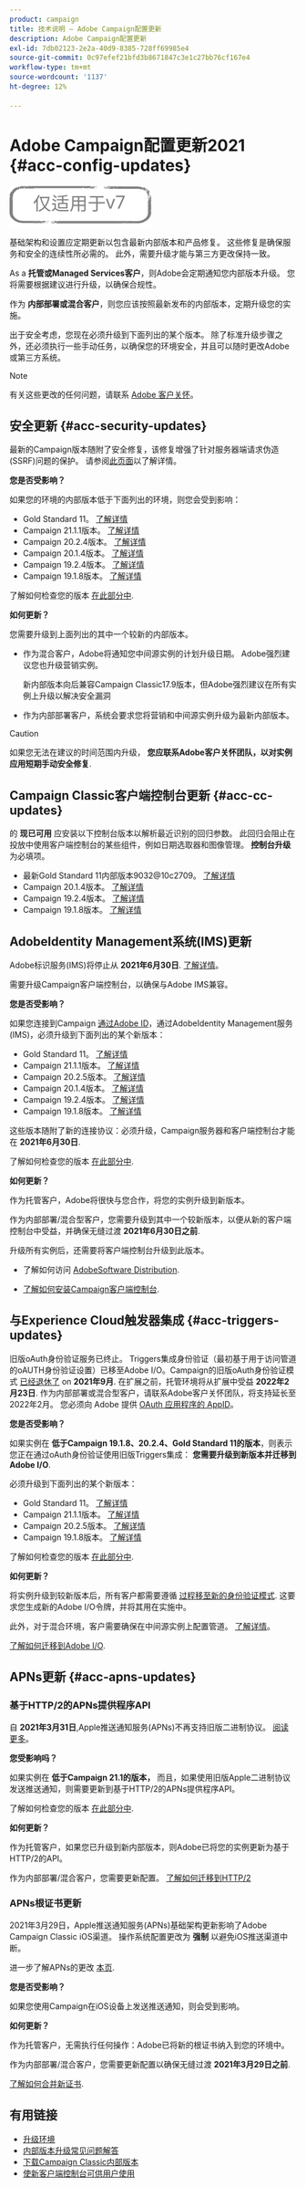```yaml
---
product: campaign
title: 技术说明 — Adobe Campaign配置更新
description: Adobe Campaign配置更新
exl-id: 7db02123-2e2a-40d9-8385-728ff69985e4
source-git-commit: 0c97efef21bfd3b8671847c3e1c27bb76cf167e4
workflow-type: tm+mt
source-wordcount: '1137'
ht-degree: 12%

---
```


# Adobe Campaign配置更新2021 {#acc-config-updates}

![](../../assets/v7-only.svg)

基础架构和设置应定期更新以包含最新内部版本和产品修复。 这些修复是确保服务和安全的连续性所必需的。 此外，需要升级才能与第三方更改保持一致。

As a **托管或Managed Services客户**，则Adobe会定期通知您内部版本升级。 您将需要根据建议进行升级，以确保合规性。

作为 **内部部署或混合客户**，则您应该按照最新发布的内部版本，定期升级您的实施。

出于安全考虑，您现在必须升级到下面列出的某个版本。 除了标准升级步骤之外，还必须执行一些手动任务，以确保您的环境安全，并且可以随时更改Adobe或第三方系统。

>[!NOTE]
>
>有关这些更改的任何问题，请联系 [Adobe 客户关怀](https://helpx.adobe.com/cn/enterprise/admin-guide.html/enterprise/using/support-for-experience-cloud.ug.html)。

## 安全更新 {#acc-security-updates}

最新的Campaign版本随附了安全修复，该修复增强了针对服务器端请求伪造(SSRF)问题的保护。 请参阅[此页面](https://helpx.adobe.com/cn/security/products/campaign/apsb21-04.html)以了解详情。

**您是否受影响？**

如果您的环境的内部版本低于下面列出的环境，则您会受到影响：

* Gold Standard 11。 [了解详情](../../rn/using/gold-standard.md)
* Campaign 21.1.1版本。 [了解详情](../../rn/using/latest-release.md)
* Campaign 20.2.4版本。 [了解详情](../../rn/using/release--20-2.md)
* Campaign 20.1.4版本。 [了解详情](../../rn/using/release--20-1.md)
* Campaign 19.2.4版本。 [了解详情](../../rn/using/release--19-2.md)
* Campaign 19.1.8版本。 [了解详情](../../rn/using/release--19-1.md)

了解如何检查您的版本 [在此部分中](../../platform/using/launching-adobe-campaign.md#getting-your-campaign-version).

**如何更新？**

您需要升级到上面列出的其中一个较新的内部版本。

* 作为混合客户，Adobe将通知您中间源实例的计划升级日期。 Adobe强烈建议您也升级营销实例。

   新内部版本向后兼容Campaign Classic17.9版本，但Adobe强烈建议在所有实例上升级以解决安全漏洞

* 作为内部部署客户，系统会要求您将营销和中间源实例升级为最新内部版本。

>[!CAUTION]
>
>如果您无法在建议的时间范围内升级， **您应联系Adobe客户关怀团队，以对实例应用短期手动安全修复**.

## Campaign Classic客户端控制台更新  {#acc-cc-updates}

的 **现已可用** 应安装以下控制台版本以解析最近识别的回归参数。 此回归会阻止在投放中使用客户端控制台的某些组件，例如日期选取器和图像管理。 **控制台升级** 为必填项。

* 最新Gold Standard 11内部版本9032@10c2709。 [了解详情](../../rn/using/gold-standard.md)
* Campaign 20.1.4版本。 [了解详情](../../rn/using/release--20-1.md)
* Campaign 19.2.4版本。 [了解详情](../../rn/using/release--19-2.md)
* Campaign 19.1.8版本。 [了解详情](../../rn/using/release--19-1.md)

## AdobeIdentity Management系统(IMS)更新

Adobe标识服务(IMS)将停止从 **2021年6月30日**. [了解详情](https://helpx.adobe.com/x-productkb/global/update-operating-system-and-browser.html)。

需要升级Campaign客户端控制台，以确保与Adobe IMS兼容。

**您是否受影响？**

如果您连接到Campaign [通过Adobe ID](../../integrations/using/about-adobe-id.md)，通过AdobeIdentity Management服务(IMS)，必须升级到下面列出的某个新版本：

* Gold Standard 11。 [了解详情](../../rn/using/gold-standard.md)
* Campaign 21.1.1版本。 [了解详情](../../rn/using/latest-release.md)
* Campaign 20.2.5版本。 [了解详情](../../rn/using/release--20-2.md)
* Campaign 20.1.4版本。 [了解详情](../../rn/using/release--20-1.md)
* Campaign 19.2.4版本。 [了解详情](../../rn/using/release--19-2.md)
* Campaign 19.1.8版本。 [了解详情](../../rn/using/release--19-1.md)

这些版本随附了新的连接协议：必须升级，Campaign服务器和客户端控制台才能在 **2021年6月30日**.

了解如何检查您的版本 [在此部分中](../../platform/using/launching-adobe-campaign.md#getting-your-campaign-version).

**如何更新？**

作为托管客户，Adobe将很快与您合作，将您的实例升级到新版本。

作为内部部署/混合型客户，您需要升级到其中一个较新版本，以便从新的客户端控制台中受益，并确保无缝过渡 **2021年6月30日之前**.

升级所有实例后，还需要将客户端控制台升级到此版本。

* 了解如何访问 [AdobeSoftware Distribution](https://experienceleague.adobe.com/docs/experience-cloud/software-distribution/home.html?lang=en).

* [了解如何安装Campaign客户端控制台](../../installation/using/installing-the-client-console.md).

## 与Experience Cloud触发器集成 {#acc-triggers-updates}

旧版oAuth身份验证服务已终止。 Triggers集成身份验证（最初基于用于访问管道的oAUTH身份验证设置）已移至Adobe I/O。Campaign的旧版oAuth身份验证模式 [已经退休了](https://experienceleaguecommunities.adobe.com/t5/adobe-analytics-discussions/adobe-analytics-legacy-api-end-of-life-notice/td-p/385411) on **2021年9月**. 在扩展之前，托管环境将从扩展中受益  **2022年2月23日**. 作为内部部署或混合型客户，请联系Adobe客户关怀团队，将支持延长至2022年2月。 您必须向 Adobe 提供 [OAuth 应用程序的 AppID](../../integrations/using/configuring-pipeline.md?lang=en#step-optional)。

**您是否受影响？**

如果实例在 **低于Campaign 19.1.8、20.2.4、Gold Standard 11的版本**，则表示您正在通过oAuth身份验证使用旧版Triggers集成： **您需要升级到新版本并迁移到Adobe I/O**.

必须升级到下面列出的某个新版本：

* Gold Standard 11。 [了解详情](../../rn/using/gold-standard.md)
* Campaign 21.1.1版本。 [了解详情](../../rn/using/latest-release.md)
* Campaign 20.2.5版本。 [了解详情](../../rn/using/release--20-2.md)
* Campaign 19.1.8版本。 [了解详情](../../rn/using/release--19-1.md)

了解如何检查您的版本 [在此部分中](../../platform/using/launching-adobe-campaign.md#getting-your-campaign-version).

**如何更新？**

将实例升级到较新版本后，所有客户都需要遵循 [过程移至新的身份验证模式](../../integrations/using/configuring-adobe-io.md). 这要求您生成新的Adobe I/O令牌，并将其用在实施中。  

此外，对于混合环境，客户需要确保在中间源实例上配置管道。 [了解详情](../../integrations/using/configuring-pipeline.md)。

[了解如何迁移到Adobe I/O](../../integrations/using/configuring-adobe-io.md).

## APNs更新 {#acc-apns-updates}

### 基于HTTP/2的APNs提供程序API

自 **2021年3月31日**,Apple推送通知服务(APNs)不再支持旧版二进制协议。 [阅读更多](https://developer.apple.com/news/?id=c88acm2b)。

**您受影响吗？**

如果实例在 **低于Campaign 21.1的版本，** 而且，如果使用旧版Apple二进制协议发送推送通知，则需要更新到基于HTTP/2的APNs提供程序API。

了解如何检查您的版本 [在此部分中](../../platform/using/launching-adobe-campaign.md#getting-your-campaign-version).

**如何更新？**

作为托管客户，如果您已升级到新内部版本，则Adobe已将您的实例更新为基于HTTP/2的API。

作为内部部署/混合客户，您需要更新配置。 [了解如何迁移到HTTP/2](https://helpx.adobe.com/cn/campaign/kb/migrate-to-apns-http2.html)

### APNs根证书更新

2021年3月29日，Apple推送通知服务(APNs)基础架构更新影响了Adobe Campaign Classic iOS渠道。 操作系统配置更改为 **强制** 以避免iOS推送渠道中断。

进一步了解APNs的更改 [本页](https://developer.apple.com/news/?id=7gx0a2lp).

**您是否受影响？**

如果您使用Campaign在iOS设备上发送推送通知，则会受到影响。

**如何更新？**

作为托管客户，无需执行任何操作：Adobe已将新的根证书纳入到您的环境中。

作为内部部署/混合客户，您需要更新配置以确保无缝过渡 **2021年3月29日之前**.

[了解如何合并新证书](ios-certificate-update.md).

## 有用链接

* [升级环境](../../production/using/build-upgrade.md)
* [内部版本升级常见问题解答](../../platform/using/faq-build-upgrade.md)
* [下载Campaign Classic内部版本](https://experience.adobe.com/#/downloads/content/software-distribution/cn/campaign.html)
* [使新客户端控制台可供用户使用](../../installation/using/client-console-availability-for-windows.md)
